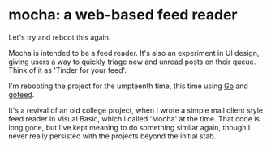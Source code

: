 # mocha: a web-based feed reader

Let's try and reboot this again.

Mocha is intended to be a feed reader. It's also an experiment in UI design,
giving users a way to quickly triage new and unread posts on their queue. Think
of it as 'Tinder for your feed'.

I'm rebooting the project for the umpteenth time, this time using
[Go](https://golang.org/) and [gofeed](https://github.com/mmcdole/gofeed).

It's a revival of an old college project, when I wrote a simple mail client
style feed reader in Visual Basic, which I called 'Mocha' at the time. That
code is long gone, but I've kept meaning to do something similar again, though
I never really persisted with the projects beyond the initial stab.
